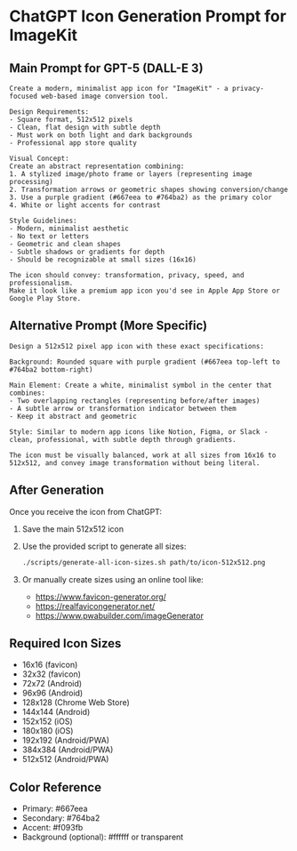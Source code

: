 # ChatGPT Icon Generation Prompt for ImageKit

## Main Prompt for GPT-5 (DALL-E 3)

```
Create a modern, minimalist app icon for "ImageKit" - a privacy-focused web-based image conversion tool.

Design Requirements:
- Square format, 512x512 pixels
- Clean, flat design with subtle depth
- Must work on both light and dark backgrounds
- Professional app store quality

Visual Concept:
Create an abstract representation combining:
1. A stylized image/photo frame or layers (representing image processing)
2. Transformation arrows or geometric shapes showing conversion/change
3. Use a purple gradient (#667eea to #764ba2) as the primary color
4. White or light accents for contrast

Style Guidelines:
- Modern, minimalist aesthetic
- No text or letters
- Geometric and clean shapes
- Subtle shadows or gradients for depth
- Should be recognizable at small sizes (16x16)

The icon should convey: transformation, privacy, speed, and professionalism.
Make it look like a premium app icon you'd see in Apple App Store or Google Play Store.
```

## Alternative Prompt (More Specific)

```
Design a 512x512 pixel app icon with these exact specifications:

Background: Rounded square with purple gradient (#667eea top-left to #764ba2 bottom-right)

Main Element: Create a white, minimalist symbol in the center that combines:
- Two overlapping rectangles (representing before/after images)
- A subtle arrow or transformation indicator between them
- Keep it abstract and geometric

Style: Similar to modern app icons like Notion, Figma, or Slack - clean, professional, with subtle depth through gradients.

The icon must be visually balanced, work at all sizes from 16x16 to 512x512, and convey image transformation without being literal.
```

## After Generation

Once you receive the icon from ChatGPT:

1. Save the main 512x512 icon
2. Use the provided script to generate all sizes:
   ```bash
   ./scripts/generate-all-icon-sizes.sh path/to/icon-512x512.png
   ```

3. Or manually create sizes using an online tool like:
   - https://www.favicon-generator.org/
   - https://realfavicongenerator.net/
   - https://www.pwabuilder.com/imageGenerator

## Required Icon Sizes

- 16x16 (favicon)
- 32x32 (favicon)
- 72x72 (Android)
- 96x96 (Android)
- 128x128 (Chrome Web Store)
- 144x144 (Android)
- 152x152 (iOS)
- 180x180 (iOS)
- 192x192 (Android/PWA)
- 384x384 (Android/PWA)
- 512x512 (Android/PWA)

## Color Reference

- Primary: #667eea
- Secondary: #764ba2
- Accent: #f093fb
- Background (optional): #ffffff or transparent
